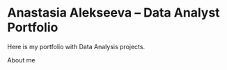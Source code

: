 # Anastasia Alekseeva – Data Analyst Portfolio
Here is my portfolio with Data Analysis projects.

About me
